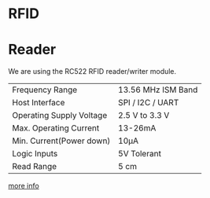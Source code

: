 # RFID

# Reader
We are using the RC522 RFID reader/writer module.

|||
|--|--|
|Frequency Range | 13.56 MHz ISM Band |
|Host Interface| SPI / I2C / UART|
|Operating Supply Voltage | 2.5 V to 3.3 V|
|Max. Operating Current| 13-26mA|
|Min. Current(Power down)| 10µA|
|Logic Inputs| 5V Tolerant|
|Read Range| 5 cm|

[more info](https://lastminuteengineers.com/how-rfid-works-rc522-arduino-tutorial/)
